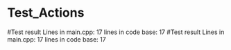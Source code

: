 # Test_Actions
#Test result
Lines in main.cpp: 17
lines in code base: 17
#Test result
Lines in main.cpp: 17
lines in code base: 17
